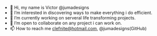 - 👋  Hi, my name is Victor @jumadesigns
- 👀  I’m interested in discovering ways to make everything i do efficient.
- 🌱  I’m currently working on serveral life transforming projects.
- 💞️  I’m open to collaborate on any project i can work on.
- 📫  How to reach me clefnite@hotmail.com, @jumadesigns(GitHub)

<!---
jumadesigns/jumadesigns is a ✨ special ✨ repository because its `README.md` (this file) appears on your GitHub profile.
You can click the Preview link to take a look at your changes.
--->
